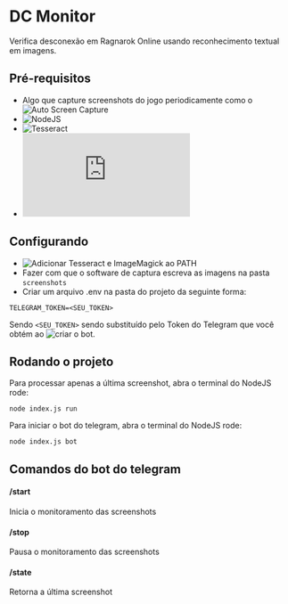 # DC Monitor

Verifica desconexão em Ragnarok Online usando reconhecimento textual em imagens.

## Pré-requisitos

- Algo que capture screenshots do jogo periodicamente como o ![Auto Screen Capture](https://sourceforge.net/projects/autoscreen/)
- ![NodeJS](http://nodejs.org)
- ![Tesseract](https://github.com/tesseract-ocr/tesseract/wiki/Downloads)
- ![ImageMagick](https://www.imagemagick.org/script/download.php)

## Configurando

- ![Adicionar Tesseract e ImageMagick ao PATH](https://www.howtogeek.com/118594/how-to-edit-your-system-path-for-easy-command-line-access/)
- Fazer com que o software de captura escreva as imagens na pasta `screenshots`
- Criar um arquivo .env na pasta do projeto da seguinte forma:

```
TELEGRAM_TOKEN=<SEU_TOKEN>
```

Sendo `<SEU_TOKEN>` sendo substituído pelo Token do Telegram que você obtém ao ![criar o bot](https://core.telegram.org/bots#creating-a-new-bot).

## Rodando o projeto

Para processar apenas a última screenshot, abra o terminal do NodeJS rode:

    node index.js run

Para iniciar o bot do telegram, abra o terminal do NodeJS rode:

    node index.js bot

## Comandos do bot do telegram

#### /start

Inicia o monitoramento das screenshots

#### /stop

Pausa o monitoramento das screenshots

#### /state

Retorna a última screenshot

